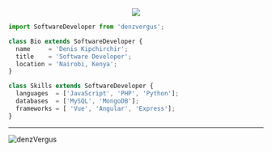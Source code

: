<p align="center">
  <img src="https://github.com/thompsonemerson/thompsonemerson/raw/master/cover-thompson.png" />
</p>

```js
import SoftwareDeveloper from 'denzvergus';

class Bio extends SoftwareDeveloper {
  name     = 'Denis Kipchirchir';
  title    = 'Software Developer';
  location = 'Nairobi, Kenya';
}

class Skills extends SoftwareDeveloper {
  languages  = ['JavaScript', 'PHP', 'Python'];
  databases  = ['MySQL', 'MongoDB'];
  frameworks = [ 'Vue', 'Angular', 'Express'];
}
```
----

![denzVergus](https://github-readme-stats.vercel.app/api?username=denzVergus&count_private=true&show_icons=true&theme=onedark)



<!--
**TrekHub/TrekHub** is a ✨ _special_ ✨ repository because its `README.md` (this file) appears on your GitHub profile.

Here are some ideas to get you started:

- 🔭 I’m currently working on ...
- 🌱 I’m currently learning ...
- 👯 I’m looking to collaborate on ...
- 🤔 I’m looking for help with ...
- 💬 Ask me about ...
- 📫 How to reach me: ...
- 😄 Pronouns: ...
- ⚡ Fun fact: ...
-->
